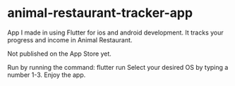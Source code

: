 # animal-restaurant-tracker-app
App I made in using Flutter for ios and android development. It tracks your progress and income in Animal Restaurant. 

Not published on the App Store yet. 

Run by running the command: flutter run
Select your desired OS by typing a number 1-3. 
Enjoy the app. 
